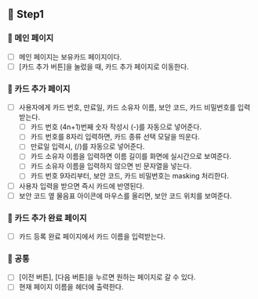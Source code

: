 ## 🙌 Step1

### 🎃 메인 페이지

- [ ] 메인 페이지는 보유카드 페이지이다.
- [ ] [카드 추가 버튼]을 눌렀을 때, 카드 추가 페이지로 이동한다.

### 🎇 카드 추가 페이지

- [ ] 사용자에게 카드 번호, 만료일, 카드 소유자 이름, 보안 코드, 카드 비밀번호를 입력받는다.
  - [ ] 카드 번호 (4n+1)번째 숫자 작성시 (-)를 자동으로 넣어준다.
  - [ ] 카드 번호를 8자리 입력하면, 카드 종류 선택 모달을 띄운다.
  - [ ] 만료일 입력시, (/)를 자동으로 넣어준다.
  - [ ] 카드 소유자 이름을 입력하면 이름 길이를 화면에 실시간으로 보여준다.
  - [ ] 카드 소유자 이름을 입력하지 않으면 빈 문자열을 넣는다.
  - [ ] 카드 번호 9자리부터, 보안 코드, 카드 비밀번호는 masking 처리한다.
- [ ] 사용자 입력을 받으면 즉시 카드에 반영된다.
- [ ] 보안 코드 옆 물음표 아이콘에 마우스를 올리면, 보안 코드 위치를 보여준다.

### 🎈 카드 추가 완료 페이지

- [ ] 카드 등록 완료 페이지에서 카드 이름을 입력받는다.

### 🦕 공통

- [ ] [이전 버튼], [다음 버튼]을 누르면 원하는 페이지로 갈 수 있다.
- [ ] 현재 페이지 이름을 헤더에 출력한다.
